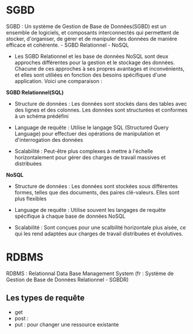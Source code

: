 # SGBD
SGBD : Un système de Gestion de Base de Données(SGBD) est un ensemble de logiciels, et composants interconnectés qui permettent de stocker, d'organiser, de gérer et de manipuler des données de manière efficace et cohérente. 
    - SGBD Relationnel
    - NoSQL

* Les SGBD Relationnel et les base de données NoSQL sont deux approches différentes pour la gestion et le stockage des données. Chacune de ces approches à ses propres avantages et inconvénients, et elles sont utiliées en fonction des besoins spécifiques d'une application. Voici une comparaison :

**SGBD Relationnel(SQL)**                     
- Structure de données : Les données sont stockés dans des tables avec des lignes et des colonnes. Les données sont structurées et conformes à un schéma prédéfini 

- Language de requête : Utilise le langage SQL (Structured Query Language) pour effectuer des opérations de manipulation et d'interrogation des données

- Scalabilité : Peut-être plus complexes à mettre à l'échelle horizontalement pour gérer des charges de travail massives et distribuées

**NoSQL**
- Structure de données : Les données sont stockées sous différentes formes, telles que des documents, des paires clé-valeurs. Elles sont plus flexibles

- Language de requête : Utilise souvent les langages de requête spécifique à chaque base de données NoSQL

- Scalabilité : Sont conçues pour une scalbilité horizontale plus aisée, ce qui les rend adaptées aux charges de travail distribuées et évolutives.

# RDBMS
RDBMS : Relationnal Data Base Management System (fr : Système de Gestion de Base de Données Relationnel - SGBDR)


## Les types de requête

* get
* post : 
* put : pour changer une ressource existante